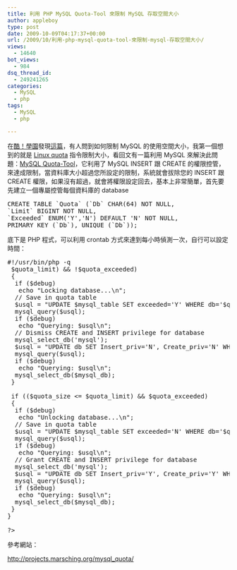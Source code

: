 ```yaml
---
title: 利用 PHP MySQL Quota-Tool 來限制 MySQL 存取空間大小
author: appleboy
type: post
date: 2009-10-09T04:17:37+00:00
url: /2009/10/利用-php-mysql-quota-tool-來限制-mysql-存取空間大小/
views:
  - 14640
bot_views:
  - 984
dsq_thread_id:
  - 249241265
categories:
  - MySQL
  - php
tags:
  - MySQL
  - php

---
```

在[酷！學園][1]發現[這篇][2]，有人問到如何限制 MySQL 的使用空間大小，我第一個想到的就是 [Linux quota][3] 指令限制大小，看回文有一篇利用 MySQL 來解決此問題：[MySQL Quota-Tool][4]，它利用了 MySQL INSERT 跟 CREATE 的權限控管，來達成限制，當資料庫大小超過您所設定的限制，系統就會拔除您的 INSERT 跟 CREATE 權限，如果沒有超過，就會將權限設定回去，基本上非常簡單，首先要先建立一個專屬控管每個資料庫的 database 

<pre class="brush: sql; title: ; notranslate" title="">CREATE TABLE `Quota` (`Db` CHAR(64) NOT NULL, 
`Limit` BIGINT NOT NULL,
`Exceeded` ENUM('Y','N') DEFAULT 'N' NOT NULL,
PRIMARY KEY (`Db`), UNIQUE (`Db`));</pre>

<!--more--> 底下是 PHP 程式，可以利用 crontab 方式來達到每小時偵測一次，自行可以設定時間： 

<pre class="brush: php; title: ; notranslate" title="">#!/usr/bin/php -q
<?PHP

/*
 * MySQL quota script
 * written by Sebastian Marsching
 *
 */

/*
    This program is free software; you can redistribute it and/or modify
    it under the terms of the GNU General Public License as published by
    the Free Software Foundation; either version 2 of the License, or
    (at your option) any later version.
    
    This program is distributed in the hope that it will be useful,
    but WITHOUT ANY WARRANTY; without even the implied warranty of
    MERCHANTABILITY or FITNESS FOR A PARTICULAR PURPOSE.  See the
    GNU General Public License for more details.
    
    You should have received a copy of the GNU General Public License
    along with this program; if not, write to the Free Software
    Foundation, Inc., 59 Temple Place, Suite 330, Boston, MA  02111-1307  USA
*/


/*
 * Create table for quota data with the following statement:
 *
 * CREATE TABLE `Quota` (`Db` CHAR(64) NOT NULL, 
 * `Limit` BIGINT NOT NULL,
 * `Exceeded` ENUM('Y','N') DEFAULT 'N' NOT NULL,
 * PRIMARY KEY (`Db`), UNIQUE (`Db`));
 *
 * The field 'db' stores the information for which database
 * you want to limit the size.
 * The field 'limit' is the size limit in bytes.
 * The field 'exceeded' is only used internally and must be
 * initialized with 'N'.
 */
 
/*
 * Settings
 */
 
$mysql_host  = 'localhost';
$mysql_user  = 'root'; // Do NOT change, root-access is required
$mysql_pass  = '';
$mysql_db    = 'quotadb'; // Not the DB to check, but the db with the quota table
$mysql_table = 'quota';

/*
 * Do NOT change anything below
 */
 
$debug = 0;

// Connect to MySQL Server

if (!mysql_connect($mysql_host, $mysql_user, $mysql_pass))
{
 echo "Connection to MySQL-server failed!";
 exit;
}

// Select database

if (!mysql_select_db($mysql_db))
{
 echo "Selection of database $mysql_db failed!";
 exit;
}

// Check quota for each entry in quota table

$sql = "SELECT * FROM $mysql_table;";
$result = mysql_query($sql);

while ($row = mysql_fetch_array($result))
{
 $quota_db = $row['db'];
 $quota_limit = $row['limit'];
 $quota_exceeded = ($row['exceeded']=='Y') ? 1 : 0;
 
 if ($debug)
  echo "Checking quota for '$quota_db'...\n";
 
 $qsql = "SHOW TABLE STATUS FROM $quota_db;";
 $qresult = mysql_query($qsql);
 
 if ($debug)
  echo "SQL-query is \"$qsql\"\n";
 
 $quota_size = 0;
 
 while ($qrow = mysql_fetch_array($qresult))
 {
  if ($debug)
  { echo "Result of query:\n"; var_dump($qrow); }
  $quota_size += $qrow['Data_length'] + $qrow['Index_length'];
 }
 
 if ($debug)
  echo "Size is $quota_size bytes, limit is $quota_limit bytes\n";
 
 if ($debug && $quota_exceeded)
  echo "Quota is marked as exceeded.\n";
 if ($debug && !$quota_exceeded)
  echo "Quota is not marked as exceeded.\n";
 
 if (($quota_size > $quota_limit) && !$quota_exceeded)
 {
  if ($debug)
   echo "Locking database...\n";
  // Save in quota table  
  $usql = "UPDATE $mysql_table SET exceeded='Y' WHERE db='$quota_db';";
  mysql_query($usql);
  if ($debug)
   echo "Querying: $usql\n";
  // Dismiss CREATE and INSERT privilege for database
  mysql_select_db('mysql');
  $usql = "UPDATE db SET Insert_priv='N', Create_priv='N' WHERE Db='$quota_db';";
  mysql_query($usql);
  if ($debug)
   echo "Querying: $usql\n";
  mysql_select_db($mysql_db);
 }
 
 if (($quota_size <= $quota_limit) && $quota_exceeded) 
 {
  if ($debug)
   echo "Unlocking database...\n";
  // Save in quota table
  $usql = "UPDATE $mysql_table SET exceeded='N' WHERE db='$quota_db';";
  mysql_query($usql);
  if ($debug)
   echo "Querying: $usql\n";
  // Grant CREATE and INSERT privilege for database
  mysql_select_db('mysql');
  $usql = "UPDATE db SET Insert_priv='Y', Create_priv='Y' WHERE Db='$quota_db';";
  mysql_query($usql);
  if ($debug)
   echo "Querying: $usql\n";
  mysql_select_db($mysql_db);
 }
}

?></pre> 參考網站：

<http://projects.marsching.org/mysql_quota/>

 [1]: http://phorum.study-area.org
 [2]: http://phorum.study-area.org/index.php/topic,58445.0.html
 [3]: http://linux.vbird.org/linux_basic/0420quota.php
 [4]: http://projects.marsching.org/mysql_quota/